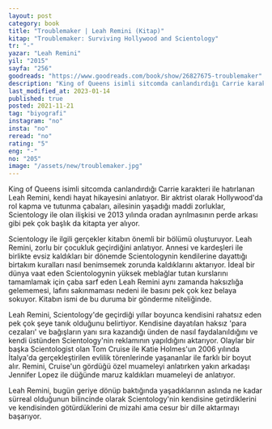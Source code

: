 ```yaml
---
layout: post
category: book
title: "Troublemaker | Leah Remini (Kitap)"
kitap: "Troublemaker: Surviving Hollywood and Scientology"
tr: "-"
yazar: "Leah Remini"
yil: "2015"
sayfa: "256"
goodreads: "https://www.goodreads.com/book/show/26827675-troublemaker"
description: "King of Queens isimli sitcomda canlandırdığı Carrie karakteri ile hatırlanan Leah Remini, Troublemaker isimli kitabında kendi hayat hikayesini anlatıyor."
last_modified_at: 2023-01-14
published: true
posted: 2021-11-21
tag: "biyografi"
instagram: "no"
insta: "no"
reread: "no"
rating: "5"
eng: "-"
no: "205"
image: "/assets/new/troublemaker.jpg"
---
```


King of Queens isimli sitcomda canlandırdığı Carrie karakteri ile hatırlanan Leah Remini, kendi hayat hikayesini anlatıyor. Bir aktrist olarak Hollywood'da rol kapma ve tutunma çabaları, ailesinin yaşadığı maddi zorluklar, Scientology ile olan ilişkisi ve 2013 yılında oradan ayrılmasının perde arkası gibi pek çok başlık da kitapta yer alıyor.

Scientology ile ilgili gerçekler kitabın önemli bir bölümü oluşturuyor. Leah Remini, zorlu bir çocukluk geçirdiğini anlatıyor. Annesi ve kardeşleri ile birlikte evsiz kaldıkları bir dönemde Scientologynin kendilerine dayattığı birtakım kuralları nasıl benimsemek zorunda kaldıklarını aktarıyor. İdeal bir dünya vaat eden Scientologynin yüksek meblağlar tutan kurslarını tamamlamak için çaba sarf eden Leah Remini aynı zamanda haksızlığa gelememesi, lafını sakınmaması nedeni ile basını pek çok kez belaya sokuyor. Kitabın ismi de bu duruma bir gönderme niteliğinde.

Leah Remini, Scientology'de geçirdiği yıllar boyunca kendisini rahatsız eden pek çok şeye tanık olduğunu belirtiyor. Kendisine dayatılan haksız 'para cezaları' ve bağışların yanı sıra kazandığı ünden de nasıl faydalanıldığını ve kendi üstünden Scientology'nin reklamının yapıldığını aktarıyor. Olaylar bir başka Scientologist olan Tom Cruise ile Katie Holmes'un 2006 yılında İtalya'da gerçekleştirilen evlilik törenlerinde yaşananlar ile farklı bir boyut alır. Remini, Cruise'un gördüğü özel muameleyi anlatırken yakın arkadaşı Jennifer Lopez ile düğünde maruz kaldıkları muameleyi de anlatıyor.

Leah Remini, bugün geriye dönüp baktığında yaşadıklarının aslında ne kadar sürreal olduğunun bilincinde olarak Scientology'nin kendisine getirdiklerini ve kendisinden götürdüklerini de mizahi ama cesur bir dille aktarmayı başarıyor.
